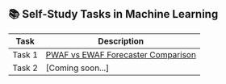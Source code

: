 ## 📚 Self-Study Tasks in Machine Learning

| Task | Description |
|------|-------------|
| Task 1 | [PWAF vs EWAF Forecaster Comparison](PWAF_vs_EWAF_Online_Learning_Simulation.ipynb) |
| Task 2 | [Coming soon...] |
